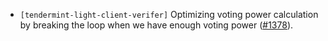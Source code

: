 - `[tendermint-light-client-verifer]` Optimizing voting power calculation by breaking the loop when we have enough voting power 
  ([#1378](https://github.com/informalsystems/tendermint-rs/pull/1395)).
